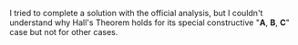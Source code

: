 I tried to complete a solution with the official analysis, but I couldn't understand why Hall's Theorem holds for its special constructive "**A**, **B**, **C**" case but not for other cases.